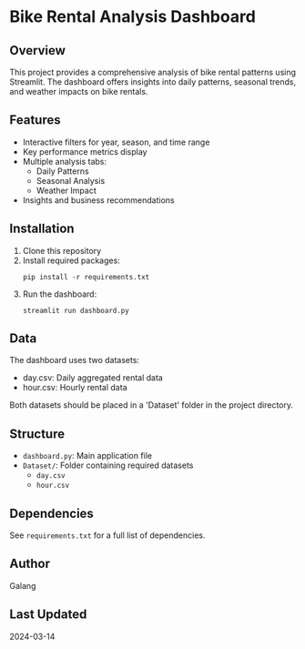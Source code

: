 # Bike Rental Analysis Dashboard

## Overview
This project provides a comprehensive analysis of bike rental patterns using Streamlit. The dashboard offers insights into daily patterns, seasonal trends, and weather impacts on bike rentals.

## Features
- Interactive filters for year, season, and time range
- Key performance metrics display
- Multiple analysis tabs:
  - Daily Patterns
  - Seasonal Analysis
  - Weather Impact
- Insights and business recommendations

## Installation
1. Clone this repository
2. Install required packages:
   ```
   pip install -r requirements.txt
   ```
3. Run the dashboard:
   ```
   streamlit run dashboard.py
   ```

## Data
The dashboard uses two datasets:
- day.csv: Daily aggregated rental data
- hour.csv: Hourly rental data

Both datasets should be placed in a 'Dataset' folder in the project directory.

## Structure
- `dashboard.py`: Main application file
- `Dataset/`: Folder containing required datasets
  - `day.csv`
  - `hour.csv`

## Dependencies
See `requirements.txt` for a full list of dependencies.

## Author
Galang

## Last Updated
2024-03-14
